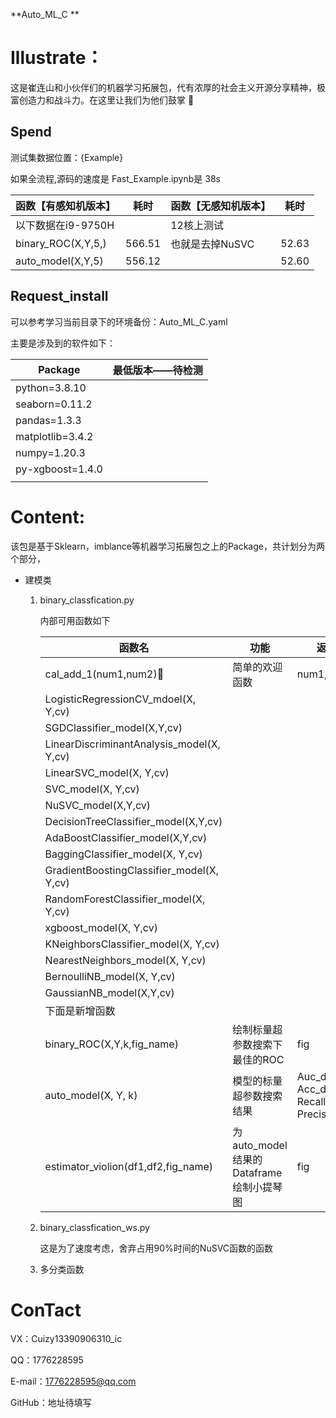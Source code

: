 **Auto_ML_C **

# Illustrate：

​	这是崔连山和小伙伴们的机器学习拓展包，代有浓厚的社会主义开源分享精神，极富创造力和战斗力。在这里让我们为他们鼓掌 :clinking_glasses:

## Spend

测试集数据位置：{Example}

如果全流程,源码的速度是 Fast_Example.ipynb是 38s

| 函数【有感知机版本】 | 耗时   | 函数【无感知机版本】 | 耗时  |
| -------------------- | ------ | -------------------- | ----- |
| 以下数据在i9-9750H   |        | 12核上测试           |       |
| binary_ROC(X,Y,5,)   | 566.51 | 也就是去掉NuSVC      | 52.63 |
| auto_model(X,Y,5)    | 556.12 |                      | 52.60 |

## Request_install

可以参考学习当前目录下的环境备份：Auto_ML_C.yaml

主要是涉及到的软件如下：

| Package          | 最低版本——待检测 |
| ---------------- | ---------------- |
| python=3.8.10    |                  |
| seaborn=0.11.2   |                  |
| pandas=1.3.3     |                  |
| matplotlib=3.4.2 |                  |
| numpy=1.20.3     |                  |
| py-xgboost=1.4.0 |                  |
|                  |                  |



# Content:

​    该包是基于Sklearn，imblance等机器学习拓展包之上的Package，共计划分为两个部分，

- 建模类

  1. binary_classfication.py

     内部可用函数如下

     | 函数名                                    | 功能                                    | 返回值                                                |
     | ----------------------------------------- | --------------------------------------- | ----------------------------------------------------- |
     | cal_add_1(num1,num2):wave:                | 简单的欢迎函数                          | num1,num2                                             |
     | LogisticRegressionCV_mdoel(X, Y,cv)       |                                         |                                                       |
     | SGDClassifier_model(X,Y,cv)               |                                         |                                                       |
     | LinearDiscriminantAnalysis_model(X, Y,cv) |                                         |                                                       |
     | LinearSVC_model(X, Y,cv)                  |                                         |                                                       |
     | SVC_model(X, Y,cv)                        |                                         |                                                       |
     | NuSVC_model(X,Y,cv)                       |                                         |                                                       |
     | DecisionTreeClassifier_model(X,Y,cv)      |                                         |                                                       |
     | AdaBoostClassifier_model(X,Y,cv)          |                                         |                                                       |
     | BaggingClassifier_model(X, Y,cv)          |                                         |                                                       |
     | GradientBoostingClassifier_model(X, Y,cv) |                                         |                                                       |
     | RandomForestClassifier_model(X, Y,cv)     |                                         |                                                       |
     | xgboost_model(X, Y,cv)                    |                                         |                                                       |
     | KNeighborsClassifier_model(X, Y,cv)       |                                         |                                                       |
     | NearestNeighbors_model(X, Y,cv)           |                                         |                                                       |
     | BernoulliNB_model(X, Y,cv)                |                                         |                                                       |
     | GaussianNB_model(X,Y,cv)                  |                                         |                                                       |
     | 下面是新增函数                            |                                         |                                                       |
     | binary_ROC(X,Y,k,fig_name)                | 绘制标量超参数搜索下最佳的ROC           | fig                                                   |
     | auto_model(X, Y, k)                       | 模型的标量超参数搜索结果                | Auc_data, Acc_data, <br />Recall_data, Precision_data |
     | estimator_violion(df1,df2,fig_name)       | 为auto_model结果的Dataframe绘制小提琴图 | fig                                                   |

     

  2. binary_classfication_ws.py

     这是为了速度考虑，舍弃占用90%时间的NuSVC函数的函数

  3. 多分类函数
     


# ConTact

VX：Cuizy13390906310_ic

QQ：1776228595

E-mail：1776228595@qq.com

GitHub：地址待填写

